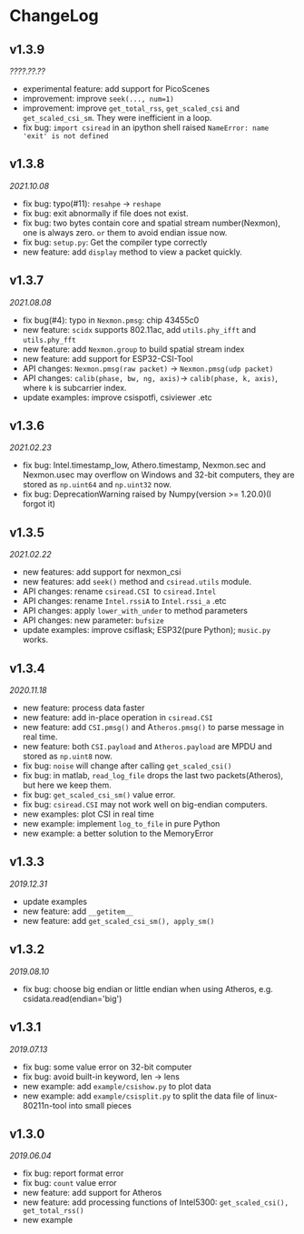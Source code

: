 # ChangeLog

## v1.3.9

_????.??.??_

- experimental feature: add support for PicoScenes
- improvement: improve `seek(..., num=1)`
- improvement: improve `get_total_rss`, `get_scaled_csi` and `get_scaled_csi_sm`. They were inefficient in a loop.
- fix bug: `import csiread` in an ipython shell raised `NameError: name 'exit' is not defined`

## v1.3.8

_2021.10.08_

- fix bug: typo(#11): `resahpe` -> `reshape`
- fix bug: exit abnormally if file does not exist.
- fix bug: two bytes contain core and spatial stream number(Nexmon), one is always zero. `or` them to avoid endian issue now.
- fix bug: `setup.py`: Get the compiler type correctly
- new feature: add `display` method to view a packet quickly.

## v1.3.7

_2021.08.08_

- fix bug(#4): typo in `Nexmon.pmsg`: chip 43455c0
- new feature: `scidx` supports 802.11ac, add `utils.phy_ifft` and `utils.phy_fft`
- new feature: add `Nexmon.group` to build spatial stream index
- new feature: add support for ESP32-CSI-Tool
- API changes: `Nexmon.pmsg(raw packet)` -> `Nexmon.pmsg(udp packet)`
- API changes: `calib(phase, bw, ng, axis)`-> `calib(phase, k, axis)`, where `k` is subcarrier index.
- update examples: improve csispotfi, csiviewer .etc

## v1.3.6

_2021.02.23_

- fix bug: Intel.timestamp_low, Athero.timestamp, Nexmon.sec and Nexmon.usec may overflow on Windows and 32-bit computers, they are stored as `np.uint64` and `np.uint32` now.
- fix bug: DeprecationWarning raised by Numpy(version >= 1.20.0)(I forgot it)

## v1.3.5

_2021.02.22_

- new features: add support for nexmon_csi
- new features: add `seek()` method and `csiread.utils` module.
- API changes: rename `csiread.CSI `to `csiread.Intel`
- API changes: rename `Intel.rssiA` to `Intel.rssi_a` .etc
- API changes: apply `lower_with_under` to method parameters
- API changes: new parameter: `bufsize`
- update examples: improve csiflask; ESP32(pure Python); `music.py` works.

## v1.3.4

_2020.11.18_

- new feature: process data faster
- new feature: add in-place operation in `csiread.CSI`
- new feature: add `CSI.pmsg()` and A`theros.pmsg()` to parse message in real time.
- new feature: both `CSI.payload` and `Atheros.payload` are MPDU and stored as `np.uint8` now.
- fix bug: `noise` will change after calling `get_scaled_csi()`
- fix bug: in matlab, `read_log_file` drops the last two packets(Atheros), but here we keep them.
- fix bug: `get_scaled_csi_sm()` value error.
- fix bug: `csiread.CSI` may not work well on big-endian computers.
- new examples: plot CSI in real time
- new example: implement `log_to_file` in pure Python
- new example: a better solution to the MemoryError

## v1.3.3

_2019.12.31_

- update examples
- new feature: add `__getitem__`
- new feature: add `get_scaled_csi_sm(), apply_sm()`

## v1.3.2

_2019.08.10_

- fix bug: choose big endian or little endian when using Atheros, e.g. csidata.read(endian='big')

## v1.3.1

_2019.07.13_

- fix bug: some value error on 32-bit computer
- fix bug: avoid built-in keyword, len -> lens
- new example: add `example/csishow.py` to plot data
- new example: add `example/csisplit.py` to split the data file of linux-80211n-tool into small pieces

## v1.3.0

_2019.06.04_

- fix bug: report format error
- fix bug: `count` value error
- new feature: add support for Atheros
- new feature: add processing functions of Intel5300: `get_scaled_csi(), get_total_rss()`
- new example

